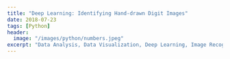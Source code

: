 ```yaml
---
title: "Deep Learning: Identifying Hand-drawn Digit Images"
date: 2018-07-23
tags: [Python]
header:
  image: "/images/python/numbers.jpeg"
excerpt: "Data Analysis, Data Visualization, Deep Learning, Image Recognition, TensorFlow"
---
```

